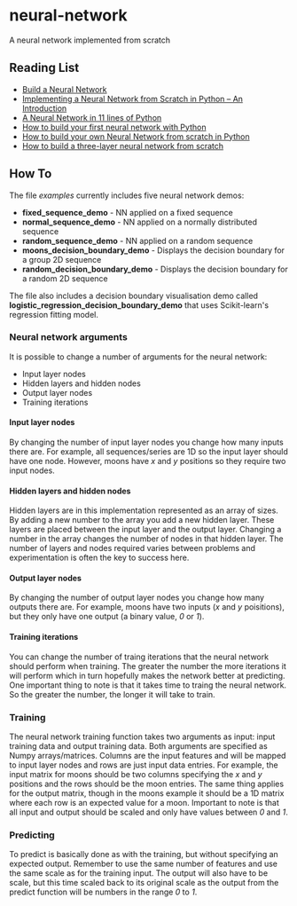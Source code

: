 # neural-network
A neural network implemented from scratch

## Reading List
* [Build a Neural Network](https://enlight.nyc/projects/neural-network/)
* [Implementing a Neural Network from Scratch in Python – An Introduction](http://www.wildml.com/2015/09/implementing-a-neural-network-from-scratch/)
* [A Neural Network in 11 lines of Python](https://iamtrask.github.io/2015/07/12/basic-python-network/)
* [How to build your first neural network with Python](https://medium.com/@UdacityINDIA/how-to-build-your-first-neural-network-with-python-6819c7f65dbf)
* [How to build your own Neural Network from scratch in Python](https://towardsdatascience.com/how-to-build-your-own-neural-network-from-scratch-in-python-68998a08e4f6)
* [How to build a three-layer neural network from scratch](https://medium.freecodecamp.org/building-a-3-layer-neural-network-from-scratch-99239c4af5d3)

## How To
The file *examples* currently includes five neural network demos:
* **fixed_sequence_demo** - NN applied on a fixed sequence
* **normal_sequence_demo** - NN applied on a normally distributed sequence
* **random_sequence_demo** - NN applied on a random sequence
* **moons_decision_boundary_demo** - Displays the decision boundary for a group 2D sequence
* **random_decision_boundary_demo** - Displays the decision boundary for a random 2D sequence

The file also includes a decision boundary visualisation demo called **logistic_regression_decision_boundary_demo** that uses Scikit-learn's regression fitting model.

### Neural network arguments
It is possible to change a number of arguments for the neural network:
* Input layer nodes
* Hidden layers and hidden nodes
* Output layer nodes
* Training iterations

#### Input layer nodes
By changing the number of input layer nodes you change how many inputs there are. For example, all sequences/series are 1D so the input layer should have one node. However, moons have *x* and *y* positions so they require two input nodes.

#### Hidden layers and hidden nodes
Hidden layers are in this implementation represented as an array of sizes. By adding a new number to the array you add a new hidden layer. These layers are placed between the input layer and the output layer. Changing a number in the array changes the number of nodes in that hidden layer. The number of layers and nodes required varies between problems and experimentation is often the key to success here.

#### Output layer nodes
By changing the number of output layer nodes you change how many outputs there are. For example, moons have two inputs (*x* and *y* poisitions), but they only have one output (a binary value, *0* or *1*).

#### Training iterations
You can change the number of traing iterations that the neural network should perform when training. The greater the number the more iterations it will perform which in turn hopefully makes the network better at predicting. One important thing to note is that it takes time to traing the neural network. So the greater the number, the longer it will take to train.

### Training
The neural network training function takes two arguments as input: input training data and output training data. Both arguments are specified as Numpy arrays/matrices. Columns are the input features and will be mapped to input layer nodes and rows are just input data entries. For example, the input matrix for moons should be two columns specifying the *x* and *y* positions and the rows should be the moon entries. The same thing applies for the output matrix, though in the moons example it should be a 1D matrix where each row is an expected value for a moon. Important to note is that all input and output should be scaled and only have values between *0* and *1*.

### Predicting
To predict is basically done as with the training, but without specifying an expected output. Remember to use the same number of features and use the same scale as for the training input. The output will also have to be scale, but this time scaled back to its original scale as the output from the predict function will be numbers in the range *0* to *1*.